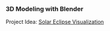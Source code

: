 ### 3D Modeling with Blender

Project Idea: [Solar Eclipse Visualization](3d-modeling/idea-solar-eclipse.md)
